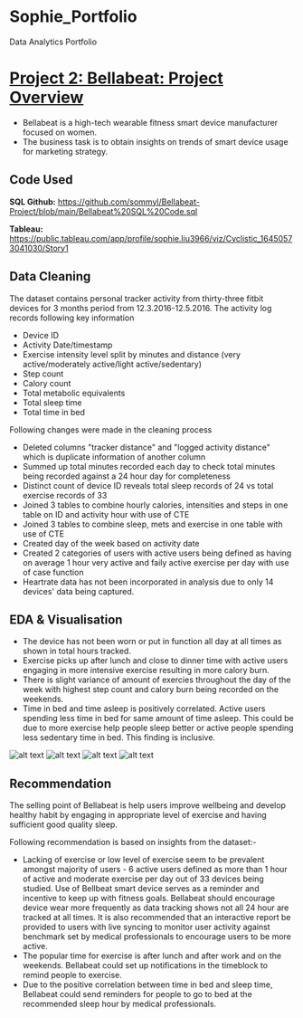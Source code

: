 # Sophie_Portfolio
Data Analytics Portfolio

# [Project 2: Bellabeat: Project Overview](https://github.com/sommyl/Sophie-Portfolio/blob/main/Cyclistic%20Project.md) 
* Bellabeat is a high-tech wearable fitness smart device manufacturer focused on women.
* The business task is to obtain insights on trends of smart device usage for marketing strategy.

## Code Used
**SQL Github:** https://github.com/sommyl/Bellabeat-Project/blob/main/Bellabeat%20SQL%20Code.sql

**Tableau:** https://public.tableau.com/app/profile/sophie.liu3966/viz/Cyclistic_16450573041030/Story1

## Data Cleaning

The dataset contains personal tracker activity from thirty-three fitbit devices for 3 months period from 12.3.2016-12.5.2016. The activity log records following key information

* Device ID
* Activity Date/timestamp
* Exercise intensity level split by minutes and distance (very active/moderately active/light active/sedentary)
* Step count
* Calory count
* Total metabolic equivalents
* Total sleep time
* Total time in bed

Following changes were made in the cleaning process

*	Deleted columns "tracker distance" and "logged activity distance" which is duplicate information of another column
*	Summed up total minutes recorded each day to check total minutes being recorded against a 24 hour day for completeness
*	Distinct count of device ID reveals total sleep records of 24 vs total exercise records of 33
*	Joined 3 tables to combine hourly calories, intensities and steps in one table on ID and activity hour with use of CTE
*	Joined 3 tables to combine sleep, mets and exercise in one table with use of CTE
*	Created day of the week based on activity date
*	Created 2 categories of users with active users being defined as having on average 1 hour very active and faily active exercise per day with use of case function
* Heartrate data has not been incorporated in analysis due to only 14 devices' data being captured.

## EDA & Visualisation 
* The device has not been worn or put in function all day at all times as shown in total hours tracked.
* Exercise picks up after lunch and close to dinner time with active users engaging in more intensive exercise resulting in more calory burn.
* There is slight variance of amount of exercies throughout the day of the week with highest step count and calory burn being recorded on the weekends.
* Time in bed and time asleep is positively correlated. Active users spending less time in bed for same amount of time asleep. This could be due to more exercise help people sleep better or active people spending less sedentary time in bed. This finding is inclusive. 

![alt text](https://github.com/sommyl/Sophie-Portfolio/blob/main/month.png "Number of Trips and Trip Length by Month")
![alt text](https://github.com/sommyl/Sophie-Portfolio/blob/main/weekday.png "Number of Trips and Trip Length by Day of the Week")
![alt text](https://github.com/sommyl/Sophie-Portfolio/blob/main/hour.png "Number of Trips and Trip Length by Hour")
![alt text](https://github.com/sommyl/Sophie-Portfolio/blob/main/map.png "Map of Start and End Location")

## Recommendation
The selling point of Bellabeat is help users improve wellbeing and develop healthy habit by engaging in appropriate level of exercise and having sufficient good quality sleep.

Following recommendation is based on insights from the dataset:-
* Lacking of exercise or low level of exercise seem to be prevalent amongst majority of users - 6 active users defined as more than 1 hour of active and moderate exercise per day out of 33 devices being studied. Use of Bellbeat smart device serves as a reminder and incentive to keep up with fitness goals. Bellabeat should encourage device wear more frequently as data tracking shows not all 24 hour are tracked at all times. It is also recommended that an interactive report be provided to users with live syncing to monitor user activity against benchmark set by medical professionals to encourage users to be more active.
* The popular time for exercise is after lunch and after work and on the weekends. Bellabeat could set up notifications in the timeblock to remind people to exercise.
* Due to the positive correlation between time in bed and sleep time, Bellabeat could send reminders for people to go to bed at the recommended sleep hour by medical professionals.
